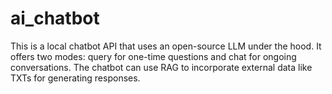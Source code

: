 # ai_chatbot
This is a local chatbot API that uses an open-source LLM under the hood. It offers two modes: query for one-time questions and chat for ongoing conversations. The chatbot can use RAG to incorporate external data like TXTs for generating responses.
